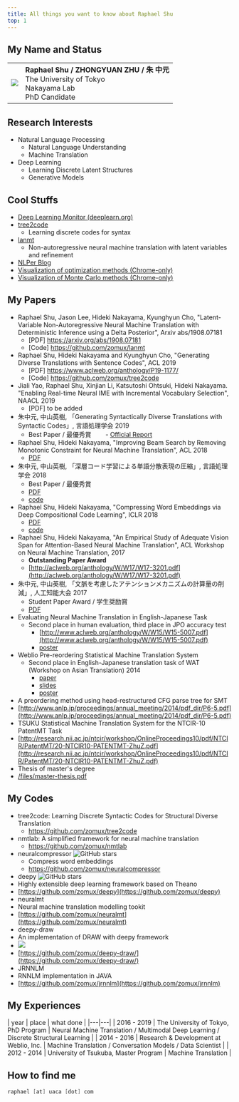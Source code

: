 ```yaml
---
title: All things you want to know about Raphael Shu
top: 1
---
```


## My Name and Status
| | |
|---|:---|
|  ![](http://www.nlab.ci.i.u-tokyo.ac.jp/image/face_shu.jpg) | **Raphael Shu / ZHONGYUAN ZHU / 朱 中元** <br/> The University of Tokyo <br/> Nakayama Lab <br/> PhD Candidate|




## Research Interests

* Natural Language Processing
    * Natural Language Understanding
    * Machine Translation
* Deep Learning
    * Learning Discrete Latent Structures
    * Generative Models

## Cool Stuffs

* [Deep Learning Monitor (deeplearn.org)](https://deeplearn.org)
* [tree2code](https://github.com/zomux/tree2code)
  * Learning discrete codes for syntax
* [lanmt](https://github.com/zomux/lanmt)
  * Non-autoregressive neural machine translation with latent variables and refinement
* [NLPer Blog](https://nlper.com)
* [Visualization of optimization methods (Chrome-only)](static/visualize_optimization.html)
* [Visualization of Monte Carlo methods (Chrome-only)](static/markov_chain_monte_carlo.html)

## My Papers
- Raphael Shu, Jason Lee, Hideki Nakayama, Kyunghyun Cho, "Latent-Variable Non-Autoregressive Neural Machine Translation with Deterministic Inference using a Delta Posterior", Arxiv abs/1908.07181
    - [PDF] https://arxiv.org/abs/1908.07181
    - [Code] https://github.com/zomux/lanmt
- Raphael Shu, Hideki Nakayama and Kyunghyun Cho, "Generating Diverse Translations with Sentence Codes", ACL 2019
    - [PDF]  https://www.aclweb.org/anthology/P19-1177/
    - [Code] https://github.com/zomux/tree2code
- Jiali Yao, Raphael Shu, Xinjian Li, Katsutoshi Ohtsuki, Hideki Nakayama. "Enabling Real-time Neural IME with Incremental Vocabulary Selection", NAACL 2019
    - [PDF] to be added
- 朱中元, 中山英樹, 「Generating Syntactically Diverse Translations with Syntactic Codes」, 言語処理学会 2019
    - Best Paper / 最優秀賞
　　- [Official Report](https://www.anlp.jp/guide/news/v26n2/index.html#third)
- Raphael Shu, Hideki Nakayama, "Improving Beam Search by Removing Monotonic Constraint for Neural Machine Translation", ACL 2018
    - [PDF](https://aclweb.org/anthology/papers/P/P18/P18-2054/)
- 朱中元, 中山英樹, 「深層コード学習による単語分散表現の圧縮」, 言語処理学会 2018
    - Best Paper / 最優秀賞
    - [PDF](http://www.anlp.jp/proceedings/annual_meeting/2018/pdf_dir/C6-1.pdf)
    - [code](https://github.com/zomux/neuralcompressor)
- Raphael Shu, Hideki Nakayama, "Compressing Word Embeddings via Deep Compositional Code Learning", ICLR 2018
    - [PDF](https://openreview.net/pdf?id=BJRZzFlRb)
    -  [code](https://github.com/zomux/neuralcompressor)
- Raphael Shu, Hideki Nakayama, "An Empirical Study of Adequate Vision Span for Attention-Based Neural Machine Translation", ACL Workshop on Neural Machine Translation, 2017
    - **Outstanding Paper Award**
    - [http://aclweb.org/anthology/W/W17/W17-3201.pdf](http://aclweb.org/anthology/W/W17/W17-3201.pdf)
- 朱中元, 中山英樹, 「文脈を考慮したアテンションメカニズムの計算量の削減」, 人工知能大会 2017
    - Student Paper Award / 学生奨励賞
    - [PDF](https://kaigi.org/jsai/webprogram/2017/pdf/1085.pdf)
- Evaluating Neural Machine Translation in English-Japanese Task
	- Second place in human evaluation, third place in JPO accuracy test
		- [http://www.aclweb.org/anthology/W/W15/W15-5007.pdf](http://www.aclweb.org/anthology/W/W15/W15-5007.pdf)
		- [poster](http://www.aclweb.org/anthology/attachments/W/W15/W15-5007.Poster.pdf)
- Weblio Pre-reordering Statistical Machine Translation System
	- Second place in English-Japanese translation task of WAT (Workshop on Asian Translation) 2014
		- [paper](/WAT2014/wat2014.paper.shu.pdf)
		- [slides](/WAT2014/wat2014.slides.shu.pdf)
		- [poster](/WAT2014/wat2014.poster.shu.pdf)
- A preordering method using head-restructured CFG parse tree for SMT
 - [http://www.anlp.jp/proceedings/annual_meeting/2014/pdf_dir/P6-5.pdf](http://www.anlp.jp/proceedings/annual_meeting/2014/pdf_dir/P6-5.pdf)
- TSUKU Statistical Machine Translation System for the NTCIR-10 PatentMT Task
 - [http://research.nii.ac.jp/ntcir/workshop/OnlineProceedings10/pdf/NTCIR/PatentMT/20-NTCIR10-PATENTMT-ZhuZ.pdf](http://research.nii.ac.jp/ntcir/workshop/OnlineProceedings10/pdf/NTCIR/PatentMT/20-NTCIR10-PATENTMT-ZhuZ.pdf)
- Thesis of master's degree
 - [/files/master-thesis.pdf](/files/master-thesis.pdf)

## My Codes

- tree2code: Learning Discrete Syntactic Codes for Structural Diverse Translation
    - https://github.com/zomux/tree2code
- nmtlab: A simplified framework for neural machine translation
    - https://github.com/zomux/nmtlab
- neuralcompressor ![GitHub stars](https://img.shields.io/github/stars/zomux/neuralcompressor.svg)
    - Compress word embeddings
    - https://github.com/zomux/neuralcompressor
- deepy ![GitHub stars](https://img.shields.io/github/stars/zomux/deepy.svg)
 - Highly extensible deep learning framework based on Theano
 - [https://github.com/zomux/deepy](https://github.com/zomux/deepy)
- neuralmt
 - Neural machine translation modelling tookit
 - [https://github.com/zomux/neuralmt](https://github.com/zomux/neuralmt)
- deepy-draw
 - An implementation of DRAW with deepy framework
 - ![](https://github.com/zomux/deepy-draw/raw/master/plots/mnist-animation.gif)
 - [https://github.com/zomux/deepy-draw/](https://github.com/zomux/deepy-draw/)
- JRNNLM
 - RNNLM implementation in JAVA
 - [https://github.com/zomux/jrnnlm](https://github.com/zomux/jrnnlm)

## My Experiences

| year | place | what done |
|---|---|
| 2016 - 2019 | The University of Tokyo, PhD Program  | Neural Machine Translation / Multimodal Deep Learning / Discrete Structural Learning |
| 2014 - 2016 | Research & Development at Weblio, Inc.  | Machine Translation / Conversation Models / Data Scientist |
| 2012 - 2014 | University of Tsukuba, Master Program  | Machine Translation |

## How to find me

```go
raphael [at] uaca [dot] com
```
